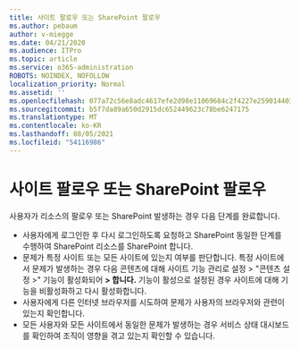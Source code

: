 ```yaml
---
title: 사이트 팔로우 또는 SharePoint 팔로우
ms.author: pebaum
author: v-miegge
ms.date: 04/21/2020
ms.audience: ITPro
ms.topic: article
ms.service: o365-administration
ROBOTS: NOINDEX, NOFOLLOW
localization_priority: Normal
ms.assetid: ''
ms.openlocfilehash: 077a72c56e8adc4617efe2d98e11069684c2f4227e2590144017be30fb19548e
ms.sourcegitcommit: b5f7da89a650d2915dc652449623c78be6247175
ms.translationtype: MT
ms.contentlocale: ko-KR
ms.lasthandoff: 08/05/2021
ms.locfileid: "54116986"
---
```

# <a name="follow-or-un-follow-a-sharepoint-site"></a>사이트 팔로우 또는 SharePoint 팔로우

사용자가 리소스의 팔로우 또는 SharePoint 발생하는 경우 다음 단계를 완료합니다.

* 사용자에게 로그인한 후 다시 로그인하도록 요청하고 SharePoint 동일한 단계를 수행하여 SharePoint 리소스를 SharePoint 합니다.
* 문제가 특정 사이트 또는 모든 사이트에 있는지 여부를 판단합니다. 특정 사이트에서 문제가 발생하는 경우 다음 콘텐츠에 대해 사이트 기능 관리로 설정 > "콘텐츠 설정 >" 기능이 활성화되어 **> 합니다.** 기능이 활성으로 설정된 경우 사이트에 대해 기능을 비활성화하고 다시 활성화합니다.
* 사용자에게 다른 인터넷 브라우저를 시도하여 문제가 사용자의 브라우저와 관련이 있는지 확인합니다.
* 모든 사용자와 모든 사이트에서 동일한 문제가 발생하는 [](https://admin.microsoft.com/AdminPortal/Home#/servicehealth) 경우 서비스 상태 대시보드를 확인하여 조직이 영향을 겪고 있는지 확인할 수 있습니다.
